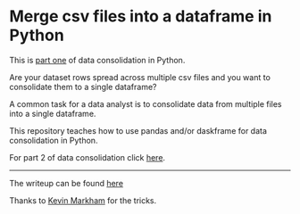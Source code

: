# Merge csv files into a dataframe in Python

This is [part one](http://bit.ly/data_consolidation) of data consolidation in Python.

Are your dataset rows spread across multiple csv files and you want to consolidate them to a single dataframe?

A common task for a data analyst is to consolidate data from multiple files into a single dataframe.

This repository teaches how to use pandas and/or daskframe for data consolidation in Python.

For part 2 of data consolidation click [here](http://bit.ly/data_consolidation2).

---

The writeup can be found [here](https://bit.ly/data_consolidation)


Thanks to [Kevin Markham](https://www.dataschool.io/) for the tricks.
